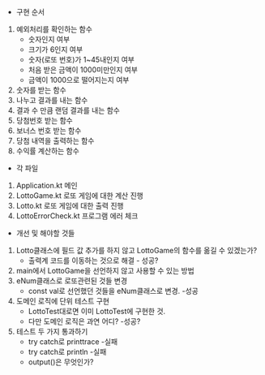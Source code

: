 - 구현 순서

1. 예외처리를 확인하는 함수
    - 숫자인지 여부
    - 크기가 6인지 여부
    - 숫자(로또 번호)가 1~45내인지 여부
    - 처음 받은 금액이 1000미만인지 여부
    - 금액이 1000으로 떨어지는지 여부
2. 숫자를 받는 함수
3. 나누고 결과를 내는 함수
4. 결과 수 만큼 랜덤 결과를 내는 함수
5. 당첨번호 받는 함수
6. 보너스 번호 받는 함수
7. 당첨 내역을 출력하는 함수
8. 수익률 계산하는 함수


- 각 파일

1. Application.kt 메인
2. LottoGame.kt 로또 게임에 대한 계산 진행
3. Lotto.kt 로또 게임에 대한 출력 진행
4. LottoErrorCheck.kt 프로그램 에러 체크


- 개선 및 해야할 것들

1. Lotto클래스에 필드 값 추가를 하지 않고 LottoGame의 함수를 옮길 수 있겠는가?
   - 출력계 코드를 이동하는 것으로 해결 - 성공?
2. main에서 LottoGame을 선언하지 않고 사용할 수 있는 방법
3. eNum클래스로 로또관련된 것들 변경
   - const val로 선언했던 것들을 eNum클래스로 변경. -성공
4. 도메인 로직에 단위 테스트 구현
   - LottoTest대로면 이미 LottoTest에 구현한 것. 
   - 다만 도메인 로직은 과연 어디? -성공?
6. 테스트 두 가지 통과하기
   - try catch로 printtrace -실패 
   - try catch로 println -실패
   - output()은 무엇인가?
